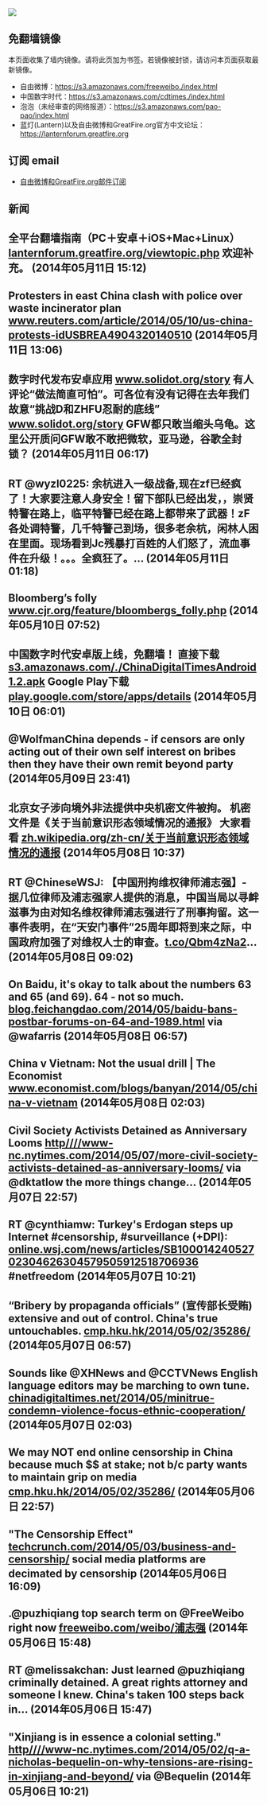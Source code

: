 <img src="https://raw.githubusercontent.com/greatfire/z/master/logos.gif" />

## 免翻墙镜像
本页面收集了墙内镜像。请将此页加为书签。若镜像被封锁，请访问本页面获取最新镜像。
* 自由微博：https://s3.amazonaws.com/freeweibo./index.html
* 中国数字时代：https://s3.amazonaws.com/cdtimes./index.html
* 泡泡（未经审查的网络报道）：https://s3.amazonaws.com/pao-pao/index.html
* 蓝灯(Lantern)以及自由微博和GreatFire.org官方中文论坛：https://lanternforum.greatfire.org

## 订阅 email
* <a href="https://greatfire.us7.list-manage.com/subscribe?u=854fca58782082e0cbdf204a0&id=c78949b93c">自由微博和GreatFire.org邮件订阅</a>
		
## 新闻
全平台翻墙指南（PC＋安卓＋iOS+Mac+Linux） <a href="https://lanternforum.greatfire.org/viewtopic.php?f=1&t=15">lanternforum.greatfire.org/viewtopic.php</a> 欢迎补充。 (2014年05月11日 15:12)
 ---
Protesters in east China clash with police over waste incinerator plan <a href="http://www.reuters.com/article/2014/05/10/us-china-protests-idUSBREA4904320140510">www.reuters.com/article/2014/05/10/us-china-protests-idUSBREA4904320140510</a> (2014年05月11日 13:06)
 ---
数字时代发布安卓应用 <a href="http://www.solidot.org/story?sid=39480">www.solidot.org/story</a> 有人评论“做法简直可怕”。可各位有没有记得在去年我们故意“挑战D和ZHFU忍耐的底线” <a href="http://www.solidot.org/story?sid=37487">www.solidot.org/story</a> GFW都只敢当缩头乌龟。这里公开质问GFW敢不敢把微软，亚马逊，谷歌全封锁？ (2014年05月11日 06:17)
 ---
RT @wyzl0225: 余杭进入一级战备,现在zf已经疯了！大家要注意人身安全！留下部队已经出发，，崇贤特警在路上，临平特警已经在路上都带来了武器！zF各处调特警，几千特警己到场，很多老余杭，闲林人困在里面。现场看到Jc残暴打百姓的人们怒了，流血事件在升级！。。。全疯狂了。… (2014年05月11日 01:18)
 ---
Bloomberg’s folly <a href="http://www.cjr.org/feature/bloombergs_folly.php">www.cjr.org/feature/bloombergs_folly.php</a> (2014年05月10日 07:52)
 ---
中国数字时代安卓版上线，免翻墙！ 直接下载 <a href="https://s3.amazonaws.com/_._/ChinaDigitalTimesAndroid1.2.apk">s3.amazonaws.com/_._/ChinaDigitalTimesAndroid1.2.apk</a> Google Play下载 <a href="https://play.google.com/store/apps/details?id=org.greatfire.cdt">play.google.com/store/apps/details</a> (2014年05月10日 06:01)
 ---
@WolfmanChina depends - if censors are only acting out of their own self interest on bribes then they have their own remit beyond party (2014年05月09日 23:41)
 ---
北京女子涉向境外非法提供中央机密文件被拘。 机密文件是《关于当前意识形态领域情况的通报》 大家看看 <a href="https://zh.wikipedia.org/zh-cn/%E5%85%B3%E4%BA%8E%E5%BD%93%E5%89%8D%E6%84%8F%E8%AF%86%E5%BD%A2%E6%80%81%E9%A2%86%E5%9F%9F%E6%83%85%E5%86%B5%E7%9A%84%E9%80%9A%E6%8A%A5">zh.wikipedia.org/zh-cn/关于当前意识形态领域情况的通报</a> (2014年05月08日 10:37)
 ---
RT @ChineseWSJ: 【中国刑拘维权律师浦志强】- 据几位律师及浦志强家人提供的消息，中国当局以寻衅滋事为由对知名维权律师浦志强进行了刑事拘留。这一事件表明，在“天安门事件”25周年即将到来之际，中国政府加强了对维权人士的审查。<a href="http://t.co/Qbm4zNa2">t.co/Qbm4zNa2</a>… (2014年05月08日 09:02)
 ---
On Baidu, it's okay to talk about the numbers 63 and 65 (and 69). 64 - not so much. <a href="http://blog.feichangdao.com/2014/05/baidu-bans-postbar-forums-on-64-and-1989.html">blog.feichangdao.com/2014/05/baidu-bans-postbar-forums-on-64-and-1989.html</a> via @wafarris (2014年05月08日 06:57)
 ---
China v Vietnam: Not the usual drill | The Economist <a href="http://www.economist.com/blogs/banyan/2014/05/china-v-vietnam">www.economist.com/blogs/banyan/2014/05/china-v-vietnam</a> (2014年05月08日 02:03)
 ---
Civil Society Activists Detained as Anniversary Looms <a href="HTTP://http:////www-nc.nytimes.com/2014/05/07/more-civil-society-activists-detained-as-anniversary-looms/?=_php=true&_type=blogs&_php=true&_type=blogs&_php=true&_type=blogs&_php=true&_type=blogs&_php=true&_type=blogs&_php=true&_type=blogs&_php=true&_type=blogs&_r=6&">http////www-nc.nytimes.com/2014/05/07/more-civil-society-activists-detained-as-anniversary-looms/</a> via @dktatlow the more things change... (2014年05月07日 22:57)
 ---
RT @cynthiamw: Turkey's Erdogan steps up Internet #censorship, #surveillance (+DPI): <a href="http://online.wsj.com/news/articles/SB10001424052702304626304579505912518706936?mod=WSJ_hp_RightTopStories&mg=reno64-wsj&utm_content=buffer78f38&utm_medium=social&utm_source=twitter.com&utm_campaign=buffer#">online.wsj.com/news/articles/SB10001424052702304626304579505912518706936</a> #netfreedom (2014年05月07日 10:21)
 ---
“Bribery by propaganda officials” (宣传部长受贿) extensive and out of control. China's true untouchables. <a href="http://cmp.hku.hk/2014/05/02/35286/">cmp.hku.hk/2014/05/02/35286/</a> (2014年05月07日 06:57)
 ---
Sounds like @XHNews and @CCTVNews English language editors may be marching to own tune.    <a href="http://chinadigitaltimes.net/2014/05/minitrue-condemn-violence-focus-ethnic-cooperation/#.U2dIIcY4YKQ.twitter">chinadigitaltimes.net/2014/05/minitrue-condemn-violence-focus-ethnic-cooperation/</a> (2014年05月07日 02:03)
 ---
We may NOT end online censorship in China because much $$ at stake; not b/c party wants to maintain grip on media <a href="http://cmp.hku.hk/2014/05/02/35286/">cmp.hku.hk/2014/05/02/35286/</a> (2014年05月06日 22:57)
 ---
"The Censorship Effect" <a href="http://techcrunch.com/2014/05/03/business-and-censorship/?utm_content=buffer2a6b6&utm_medium=social&utm_source=twitter.com&utm_campaign=buffer">techcrunch.com/2014/05/03/business-and-censorship/</a> social media platforms are decimated by censorship (2014年05月06日 16:09)
 ---
.@puzhiqiang top search term on @FreeWeibo right now <a href="https://freeweibo.com/weibo/%E6%B5%A6%E5%BF%97%E5%BC%BA?censored">freeweibo.com/weibo/浦志强</a> (2014年05月06日 15:48)
 ---
RT @melissakchan: Just learned @puzhiqiang criminally detained. A great rights attorney and someone I knew. China's taken 100 steps back in… (2014年05月06日 15:47)
 ---
"Xinjiang is in essence a colonial setting." <a href="HTTP://http:////www-nc.nytimes.com/2014/05/02/q-a-nicholas-bequelin-on-why-tensions-are-rising-in-xinjiang-and-beyond/?=_php=true&_type=blogs&_php=true&_type=blogs&_php=true&_type=blogs&_php=true&_type=blogs&_php=true&_type=blogs&_php=true&_type=blogs&_php=true&_type=blogs&_r=6&">http////www-nc.nytimes.com/2014/05/02/q-a-nicholas-bequelin-on-why-tensions-are-rising-in-xinjiang-and-beyond/</a> via @Bequelin (2014年05月06日 10:21)
 ---
